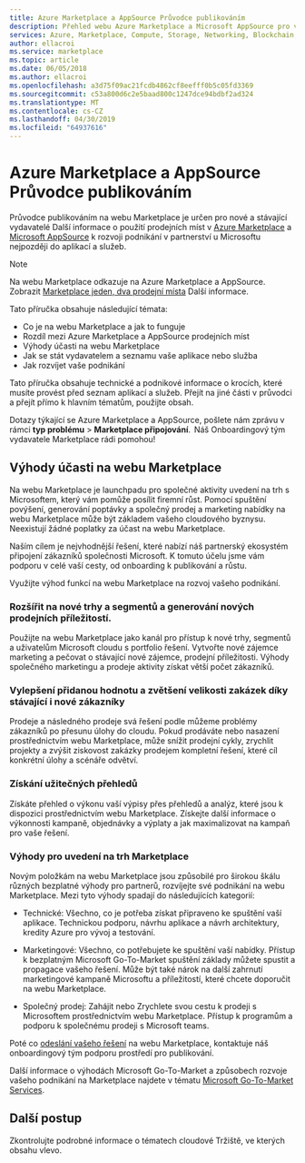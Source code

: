 ```yaml
---
title: Azure Marketplace a AppSource Průvodce publikováním
description: Přehled webu Azure Marketplace a Microsoft AppSource pro vydavatele aplikace a služby.
services: Azure, Marketplace, Compute, Storage, Networking, Blockchain, Security
author: ellacroi
ms.service: marketplace
ms.topic: article
ms.date: 06/05/2018
ms.author: ellacroi
ms.openlocfilehash: a3d75f09ac21fcdb4862cf8eefff0b5c05fd3369
ms.sourcegitcommit: c53a800d6c2e5baad800c1247dce94bdbf2ad324
ms.translationtype: MT
ms.contentlocale: cs-CZ
ms.lasthandoff: 04/30/2019
ms.locfileid: "64937616"
---
```

# <a name="azure-marketplace-and-appsource-publishing-guide"></a>Azure Marketplace a AppSource Průvodce publikováním

Průvodce publikováním na webu Marketplace je určen pro nové a stávající vydavatelé Další informace o použití prodejních míst v [Azure Marketplace](https://azuremarketplace.microsoft.com) a [Microsoft AppSource](https://appsource.microsoft.com) k rozvoji podnikání v partnerství u Microsoftu nejpozději do aplikací a služeb.

>[!Note]
>Na webu Marketplace odkazuje na Azure Marketplace a AppSource.  Zobrazit [Marketplace jeden, dva prodejní místa](https://docs.microsoft.com/azure/marketplace/comparing-appsource-azure-marketplace) Další informace.

Tato příručka obsahuje následující témata: 
*   Co je na webu Marketplace a jak to funguje 
*   Rozdíl mezi Azure Marketplace a AppSource prodejních míst 
*   Výhody účasti na webu Marketplace 
*   Jak se stát vydavatelem a seznamu vaše aplikace nebo služba 
*   Jak rozvíjet vaše podnikání 

Tato příručka obsahuje technické a podnikové informace o krocích, které musíte provést před seznam aplikací a služeb. Přejít na jiné části v průvodci a přejít přímo k hlavním tématům, použijte obsah.

Dotazy týkající se Azure Marketplace a AppSource, pošlete nám zprávu v rámci **typ problému** > **Marketplace připojování**.  Náš Onboardingový tým vydavatele Marketplace rádi pomohou! 

## <a name="benefits-of-participating-in-the-marketplace"></a>Výhody účasti na webu Marketplace 

Na webu Marketplace je launchpadu pro společné aktivity uvedení na trh s Microsoftem, který vám pomůže posílit firemní růst. Pomocí spuštění povýšení, generování poptávky a společný prodej a marketing nabídky na webu Marketplace může být základem vašeho cloudového byznysu. Neexistují žádné poplatky za účast na webu Marketplace.

Naším cílem je nejvhodnější řešení, které nabízí náš partnerský ekosystém připojení zákazníků společnosti Microsoft. K tomuto účelu jsme vám podporu v celé vaší cesty, od onboarding k publikování a růstu. 

Využijte výhod funkcí na webu Marketplace na rozvoj vašeho podnikání.

### <a name="expand-to-new-markets-and-segments-and-generate-new-sales-opportunities"></a>Rozšířit na nové trhy a segmentů a generování nových prodejních příležitostí.

Použijte na webu Marketplace jako kanál pro přístup k nové trhy, segmentů a uživatelům Microsoft cloudu s portfolio řešení. Vytvořte nové zájemce marketing a pečovat o stávající nové zájemce, prodejní příležitosti. Výhody společného marketingu a prodeje aktivity získat větší počet zákazníků.

### <a name="enhance-business-value-and-increase-deal-size-with-existing-and-new-customers"></a>Vylepšení přidanou hodnotu a zvětšení velikosti zakázek díky stávající i nové zákazníky 

Prodeje a následného prodeje svá řešení podle můžeme problémy zákazníků po přesunu úlohy do cloudu. Pokud prodáváte nebo nasazení prostřednictvím webu Marketplace, může snížit prodejní cykly, zrychlit projekty a zvýšit ziskovost zakázky prodejem kompletní řešení, které cíl konkrétní úlohy a scénáře odvětví. 

### <a name="get-actionable-insights"></a>Získání užitečných přehledů 

Získáte přehled o výkonu vaší výpisy přes přehledů a analýz, které jsou k dispozici prostřednictvím webu Marketplace. Získejte další informace o výkonnosti kampaně, objednávky a výplaty a jak maximalizovat na kampaň pro vaše řešení.

### <a name="marketplace-go-to-market-benefits"></a>Výhody pro uvedení na trh Marketplace 

Novým položkám na webu Marketplace jsou způsobilé pro širokou škálu různých bezplatné výhody pro partnerů, rozvíjejte své podnikání na webu Marketplace. Mezi tyto výhody spadají do následujících kategorií: 

*   Technické: Všechno, co je potřeba získat připraveno ke spuštění vaší aplikace. Technickou podporu, návrhu aplikace a návrh architektury, kredity Azure pro vývoj a testování. 

*   Marketingové: Všechno, co potřebujete ke spuštění vaší nabídky. Přístup k bezplatným Microsoft Go-To-Market spuštění základy můžete spustit a propagace vašeho řešení. Může být také nárok na další zahrnutí marketingové kampaně Microsoftu a příležitostí, které chcete doporučit na webu Marketplace.

*   Společný prodej: Zahájit nebo Zrychlete svou cestu k prodeji s Microsoftem prostřednictvím webu Marketplace. Přístup k programům a podporu k společnému prodeji s Microsoft teams.

Poté co [odeslání vašeho řešení](https://azuremarketplace.microsoft.com/sell/signup) na webu Marketplace, kontaktuje náš onboardingový tým podporu prostředí pro publikování.

Další informace o výhodách Microsoft Go-To-Market a způsobech rozvoje vašeho podnikání na Marketplace najdete v tématu [Microsoft Go-To-Market Services](https://partner.microsoft.com/reach-customers/gtm).

## <a name="next-steps"></a>Další postup

Zkontrolujte podrobné informace o tématech cloudové Tržiště, ve kterých obsahu vlevo. 
